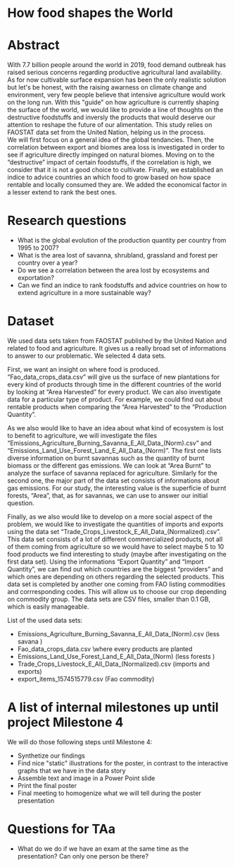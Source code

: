 # How food shapes the World

# Abstract
With 7.7 billion people around the world in 2019, food demand outbreak has raised serious concerns regarding productive agricultural land availability. As for now cultivable surface expansion has been the only realistic solution but let's be honest, with the raising awarness on climate change and environment, very few people believe that intensive agriculture would work on the long run. With this "guide" on how agriculture is currently shaping the surface of the world, we would like to provide a line of thoughts on the destructive foodstuffs and inversly the products that would deserve our attention to reshape the future of our alimentation.
This study relies on FAOSTAT data set from the United Nation, helping us in the process.  
We will first focus on a general idea of the global tendancies. Then, the correlation between export and biomes area loss is investigated in order to see if agriculture directly impinged on natural biomes. Moving on to the “destructive” impact of certain foodstuffs, if the correlation is high, we consider that it is not a good choice to cultivate. Finally, we established an indice to advice countries an which food to grow based on how space rentable and locally consumed they are. We added the economical factor in a lesser extend to rank the best ones. 

# Research questions
- What is the global evolution of the production quantity per country from 1995 to 2007?
- What is the area lost of savanna, shrubland, grassland and forest per country over a year?
- Do we see a correlation between the area lost by ecosystems and exportation?
- Can we find an indice to rank foodstuffs and advice countries on how to extend agriculture in a more sustainable way? 

# Dataset
We used data sets taken from FAOSTAT published by the United Nation and related to food and agriculture. It gives us a really broad set of informations to answer to our problematic. We selected 4 data sets. 

First, we want an insight on where food is produced. “Fao_data_crops_data.csv” will give us the surface of new plantations for every kind of products through time in the different countries of the world by looking at “Area Harvested” for every product. We can also investigate data for a particular type of product. For example, we could find out about rentable products when comparing the “Area Harvested” to the “Production Quantity”. 

As we also would like to have an idea about what kind of ecosystem is lost to benefit to agriculture, we will investigate the files “Emissions_Agriculture_Burning_Savanna_E_All_Data_(Norm).csv” and “Emissions_Land_Use_Forest_Land_E_All_Data_(Norm)”. The first one lists diverse information on burnt savannas such as the quantity of burnt biomass or the different gas emissions. We can look at “Area Burnt” to analyze the surface of savanna replaced for agriculture. Similarly for the second one, the major part of the data set consists of informations about gas emissions. For our study, the interesting value is the superficie of burnt forests, “Area”, that, as for savannas, we can use to answer our initial question. 

Finally, as we also would like to develop on a more social aspect of the problem, we would like to investigate the quantities of imports and exports using the data set “Trade_Crops_Livestock_E_All_Data_(Normalized).csv”. This data set consists of a lot of different commercialized products, not all of them coming from agriculture so we would have to select maybe 5 to 10 food products we find interesting to study (maybe after investigating on the first data set). Using the informations “Export Quantity” and “Import Quantity”, we can find out which countries are the biggest “providers” and which ones are depending on others regarding the selected products. 
This data set is completed by another one coming from FAO listing commodities and corrresponding codes. This will allow us to choose our crop  depending on commodity group.
The data sets are CSV files, smaller than 0.1 GB, which is easily manageable. 


List of the used data sets: 
- Emissions_Agriculture_Burning_Savanna_E_All_Data_(Norm).csv (less savana )
- Fao_data_crops_data.csv \\where every products are planted
- Emissions_Land_Use_Forest_Land_E_All_Data_(Norm) (less forests )
- Trade_Crops_Livestock_E_All_Data_(Normalized).csv (imports and exports)
- export_items_1574515779.csv (Fao commodity) 


# A list of internal milestones up until project Milestone 4
We will do those following steps until Milestone 4: 
* Synthetize our findings 
* Find nice "static" illustrations for the poster, in contrast to the interactive graphs that we have in the data story
* Assemble text and image in a Power Point slide
* Print the final poster
* Final meeting to homogenize what we will tell during the poster presentation

# Questions for TAa
- What do we do if we have an exam at the same time as the presentation? Can only one person be there? 
